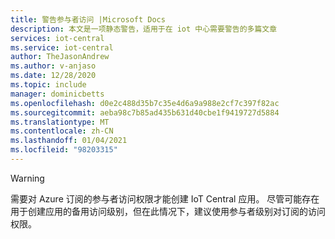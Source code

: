 ```yaml
---
title: 警告参与者访问 |Microsoft Docs
description: 本文是一项静态警告，适用于在 iot 中心需要警告的多篇文章
services: iot-central
ms.service: iot-central
author: TheJasonAndrew
ms.author: v-anjaso
ms.date: 12/28/2020
ms.topic: include
manager: dominicbetts
ms.openlocfilehash: d0e2c488d35b7c35e4d6a9a988e2cf7c397f82ac
ms.sourcegitcommit: aeba98c7b85ad435b631d40cbe1f9419727d5884
ms.translationtype: MT
ms.contentlocale: zh-CN
ms.lasthandoff: 01/04/2021
ms.locfileid: "98203315"
---
```

> [!WARNING]
> 需要对 Azure 订阅的参与者访问权限才能创建 IoT Central 应用。 尽管可能存在用于创建应用的备用访问级别，但在此情况下，建议使用参与者级别对订阅的访问权限。